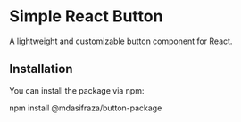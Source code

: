 # Simple React Button

A lightweight and customizable button component for React.

## Installation

You can install the package via npm:

npm install @mdasifraza/button-package

